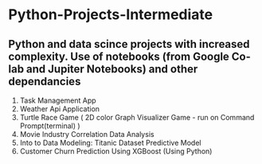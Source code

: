 # Python-Projects-Intermediate
## Python and data scince projects with increased complexity. Use of notebooks (from Google Co-lab and Jupiter Notebooks) and other dependancies 

1. Task Management App
2. Weather Api Application
3. Turtle Race Game ( 2D color Graph Visualizer Game - run on Command Prompt(terminal) )
4. Movie Industry Correlation Data Analysis
5. Into to Data Modeling: Titanic Dataset Predictive Model
8. Customer Churn Prediction Using XGBoost (Using Python)


